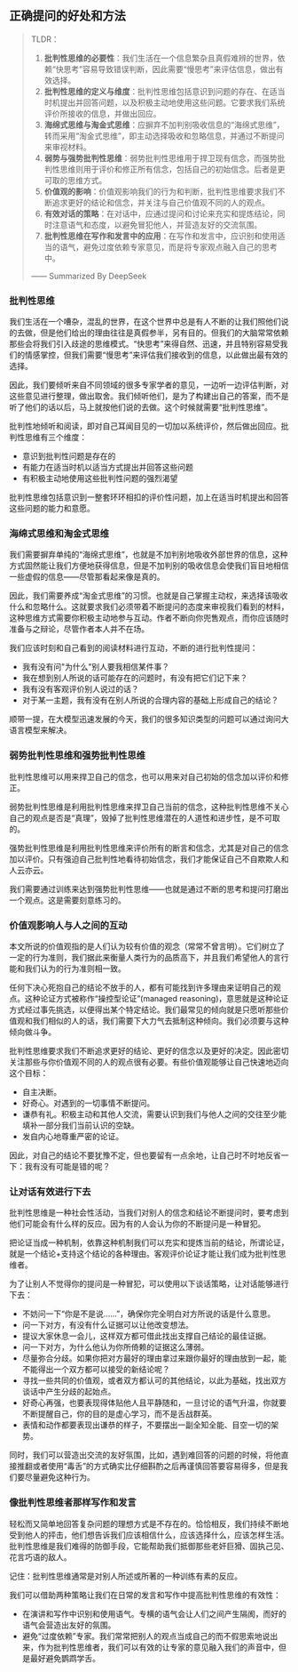 ## 正确提问的好处和方法

> TLDR：
>
> 1. **批判性思维的必要性**：我们生活在一个信息繁杂且真假难辨的世界，依赖“快思考”容易导致错误判断，因此需要“慢思考”来评估信息，做出有效选择。
> 2. **批判性思维的定义与维度**：批判性思维包括意识到问题的存在、在适当时机提出并回答问题，以及积极主动地使用这些问题。它要求我们系统评价所接收的信息，并做出回应。
> 3. **海绵式思维与淘金式思维**：应摒弃不加判别吸收信息的“海绵式思维”，转而采用“淘金式思维”，即主动选择吸收和忽略信息，并通过不断提问来审视材料。
> 4. **弱势与强势批判性思维**：弱势批判性思维用于捍卫现有信念，而强势批判性思维则用于评价和修正所有信念，包括自己的初始信念。后者是更可取的思维方式。
> 5. **价值观的影响**：价值观影响我们的行为和判断，批判性思维要求我们不断追求更好的结论和信念，并关注与自己价值观不同的人的观点。
> 6. **有效对话的策略**：在对话中，应通过提问和讨论来充实和提炼结论，同时注意语气和态度，以避免冒犯他人，并营造友好的交流氛围。
> 7. **批判性思维在写作和发言中的应用**：在写作和发言中，应识别和使用适当的语气，避免过度依赖专家意见，而是将专家观点融入自己的思考中。
>
> —— Summarized By DeepSeek

### 批判性思维

我们生活在一个嘈杂，混乱的世界，在这个世界中总是有人不断的让我们照他们说的去做，但是他们给出的理由往往是真假参半，另有目的。但我们的大脑常常依赖那些会将我们引入歧途的思维模式。“快思考”来得自然、迅速，并且特别容易受我们的情感掌控，但我们需要“慢思考”来评估我们接收到的信息，以此做出最有效的选择。

因此，我们要倾听来自不同领域的很多专家学者的意见，一边听一边评估判断，对这些意见进行整理，做出取舍。我们倾听他们，是为了构建出自己的答案，而不是听了他们的话以后，马上就按他们说的去做。这个时候就需要“批判性思维”。

批判性地倾听和阅读，即对自己耳闻目见的一切加以系统评价，然后做出回应。批判性思维有三个维度：

- 意识到批判性问题是存在的
- 有能力在适当时机以适当方式提出并回答这些问题
- 有积极主动地使用这些批判性问题的强烈渴望

批判性思维包括意识到一整套环环相扣的评价性问题，加上在适当时机提出和回答这些问题的能力和意愿。

### 海绵式思维和淘金式思维

我们需要摒弃单纯的“海绵式思维”，也就是不加判别地吸收外部世界的信息，这种方式固然能让我们方便地获得信息，但是不加判别的吸收信息会使我们盲目地相信一些虚假的信息——尽管那看起来像是真的。

因此，我们需要养成“淘金式思维”的习惯。也就是自己掌握主动权，来选择该吸收什么和忽略什么。这就要求我们必须带着不断提问的态度来审视我们看到的材料，这种思维方式需要你积极主动地参与互动。作者不断向你兜售观点，而你应该随时准备与之辩论，尽管作者本人并不在场。

我们应该时刻和自己看到的阅读材料进行互动，不断的进行批判性提问：

- 我有没有问"为什么"别人要我相信某件事？
- 我在想到别人所说的话可能存在的问题时，有没有把它们记下来？
- 我有没有客观评价别人说过的话？
- 对于某一主题，我有没有在别人所说的合理内容的基础上形成自己的结论？


顺带一提，在大模型迅速发展的今天，我们的很多知识类型的问题可以通过询问大语言模型来解决。

### 弱势批判性思维和强势批判性思维

批判性思维可以用来捍卫自己的信念，也可以用来对自己初始的信念加以评价和修正。

弱势批判性思维是利用批判性思维来捍卫自己当前的信念，这种批判性思维不关心自己的观点是否是“真理”，毁掉了批判性思维潜在的人道性和进步性，是不可取的。

强势批判性思维是利用批判性思维来评价所有的断言和信念，尤其是对自己的信念加以评价。只有强迫自己批判性地看待初始信念，我们才能保证自己不自欺欺人和人云亦云。

我们需要通过训练来达到强势批判性思维——也就是通过不断的思考和提问打磨出一个观点。这是需要刻意练习的。

### 价值观影响人与人之间的互动

本文所说的价值观指的是人们认为较有价值的观念（常常不曾言明）。它们树立了一定的行为准则，我们据此来衡量人类行为的品质高下，并且我们希望他人的言行能和我们认为的行为准则相一致。

任何下决心死抱自己的结论不放手的人，都有可能找到许多理由来证明自己的观点。这种论证方式被称作“操控型论证”(managed reasoning)，意思就是这种论证方式经过事先挑选，以便得出某个特定结论。我们最常见的倾向就是只愿听那些价值观和我们相似的人的话，我们需要下大力气去抵制这种倾向。我们必须要与这种倾向做斗争。

批判性思维要求我们不断追求更好的结论、更好的信念以及更好的决定。因此密切关注那些与你价值观不同的人的观点很有必要。有些价值观能够让自己快速地迈向这个目标：

- 自主决断。
- 好奇心。对遇到的一切事情不断提问。
- 谦恭有礼。积极主动和其他人交流，需要认识到我们与他人之间的交往至少能填补一部分我们当前认识的空缺。
- 发自内心地尊重严密的论证。

因此，对自己的结论不要犹豫不定，但也要留有一点余地，让自己时不时地反省一下：我有没有可能是错的呢？

### 让对话有效进行下去

批判性思维是一种社会性活动，当我们对别人的信念和结论不断提问时，要考虑到他们可能会有什么样的反应。因为有的人会认为你的不断提问是一种冒犯。

把论证当成一种机制，依靠这种机制我们可以充实和提炼当前的结论，所谓论证，就是一个结论+支持这个结论的各种理由。客观评价论证才能让我们成为批判性思维者。

为了让别人不觉得你的提问是一种冒犯，可以使用以下谈话策略，让对话能够进行下去：

- 不妨问一下“你是不是说……”，确保你完全明白对方所说的话是什么意思。
- 问一下对方，有没有什么证据可以让他改变想法。
- 提议大家休息一会儿，这样双方都可借此找出支撑自己结论的最佳证据。
- 问一下对方，为什么他认为你所倚赖的证据这么薄弱。
- 尽量弥合分歧。如果你把对方最好的理由拿过来跟你最好的理由放到一起，能不能得出一个双方都可以接受的新结论呢？
- 寻找一些共同的价值观，或者双方都认可的其他结论，以此为基础，找出双方谈话中产生分歧的起始点。
- 好奇心再强，也要表现得体贴他人且平静随和，一旦讨论的语气升温，你就要不断提醒自己，你的目的是虚心学习，而不是舌战群英。
- 表情和动作都要表现出谦恭的样子，不要摆出一副全知全能、目空一切的架势。

同时，我们可以营造出交流的友好氛围，比如，遇到难回答的问题的时候，将他直接推翻或者使用“毒舌”的方式确实比仔细斟酌之后再谨慎回答要容易得多，但是我们要尽量避免这种行为。

### 像批判性思维者那样写作和发言

轻松而又简单地回答复杂问题的理想方式是不存在的。恰恰相反，我们持续不断地受到他人的抨击，他们想告诉我们应该相信什么，应该选择什么，应该怎样生活。批判性思维是我们难得的防御手段，它能帮助我们抵御那些老奸巨猾、固执己见、花言巧语的敌人。

记住：批判性思维通常是对别人所述或所著的一种训练有素的反应。

我们可以借助两种策略让我们在日常的发言和写作中提高批判性思维的有效性：

- 在演讲和写作中识别和使用语气。专横的语气会让人们之间产生隔阂，而好的语气会营造出友好的氛围。
- 避免“过度依赖”专家。我们常常把别人的观点当成自己的而不假思索地说出来，作为批判性思维者，我们可以有效的让专家的意见融入我们的声音中，但是最好避免鹦鹉学舌。


